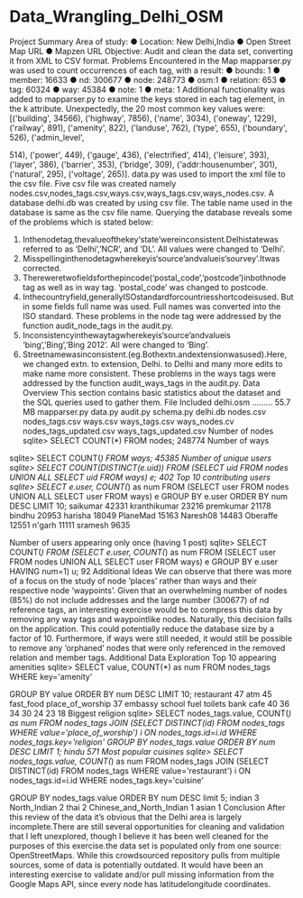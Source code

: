 # Data_Wrangling_Delhi_OSM
 Project Summary
Area of study:
● Location: New Delhi,India
● Open Street Map URL
● Mapzen URL
Objective: Audit and clean the data set, converting it from XML to CSV format.
Problems Encountered in the Map
mapparser.py was used to count occurrences of each tag, with a result:
● bounds: 1
● member: 16633
● nd: 300677
● node: 248773
● osm:1
● relation: 653
● tag: 60324
● way: 45384
● note: 1
● meta: 1
Additional functionality was added to mapparser.py to examine the keys stored in each tag element, in the k attribute. Unexpectedly, the 20 most common key values were:
[('building', 34566), ('highway', 7856), ('name', 3034), ('oneway', 1229), ('railway', 891), ('amenity', 822), ('landuse', 762), ('type', 655), ('boundary', 526), ('admin_level',
   
 514), ('power', 449), ('gauge', 436), ('electrified', 414), ('leisure', 393), ('layer', 386), ('barrier', 353), ('bridge', 309), ('addr:housenumber', 301), ('natural', 295), ('voltage', 265)].
data.py was used to import the xml file to the csv file. Five csv file was created namely nodes.csv,nodes_tags.csv,ways.csv,ways_tags.csv,ways_nodes.csv.
A database delhi.db was created by using csv file. The table name used in the database is same as the csv file name. Querying the database reveals some of the problems which is stated below:
1. Inthenodetag,thevalueofthekey‘state’wereinconsistent.Delhistatewas referred to as ‘Delhi’,’NCR’, and ’DL’. All values were changed to ‘Delhi’.
2. Misspellinginthenodetagwherekeyis‘source’andvalueis‘sourvey’.Itwas corrected.
3. Thereweretwofieldsforthepincode(‘postal_code’,’postcode’)inbothnode tag as well as in way tag. ‘postal_code’ was changed to postcode.
4. Inthecountryfield,generallyISOstandardforcountriesshortcodeisused. But in some fields full name was used. Full names was converted into the ISO standard.
These problems in the node tag were addressed by the function audit_node_tags in the audit.py.
5. Inconsistencyinthewaytagwherekeyis‘source’andvalueis ‘bing’,’Bing’,’Bing 2012’. All were changed to ‘Bing’.
6. Streetnamewasinconsistent.(eg.Bothextn.andextensionwasused).Here, we changed extn. to extension, Delhi. to Delhi and many more edits to make name more consistent.
These problems in the ways tags were addressed by the function audit_ways_tags in the audit.py.
 Data Overview
This section contains basic statistics about the dataset and the SQL queries used to gather them.
File Included
delhi.osm ......... 55.7 MB mapparser.py
data.py
audit.py
schema.py
delhi.db
nodes.csv nodes_tags.csv ways.csv
ways_tags.csv ways_nodes.cv nodes_tags_updated.csv ways_tags_updated.csv
Number of nodes
sqlite> SELECT COUNT(*) FROM nodes;
248774
Number of ways
                   
 sqlite> SELECT COUNT(*) FROM ways;
  45385
Number of unique users
sqlite> SELECT COUNT(DISTINCT(e.uid))
FROM (SELECT uid FROM nodes UNION ALL SELECT uid FROM ways) e;
402
Top 10 contributing users
sqlite> SELECT e.user, COUNT(*) as num
FROM (SELECT user FROM nodes UNION ALL SELECT user FROM ways) e GROUP BY e.user
ORDER BY num DESC
LIMIT 10;
saikumar 42331 kranthikumar 23216 premkumar 21178 bindhu 20953 harisha 18049 PlaneMad 15163 Naresh08 14483 Oberaffe 12551 n'garh 11111 sramesh 9635
                    
  Number of users appearing only once (having 1 post)
sqlite> SELECT COUNT(*) FROM
(SELECT e.user, COUNT(*) as num
FROM (SELECT user FROM nodes UNION ALL SELECT user FROM ways) e GROUP BY e.user
HAVING num=1) u;
92
Additional Ideas
We can observe that there was more of a focus on the study of node ‘places’ rather than ways and their respective node ‘waypoints’. Given that an overwhelming number of nodes (85%) do not include addresses and the large number (300677) of nd reference tags, an interesting exercise would be to compress this data by removing any way tags and waypoint­like nodes. Naturally, this decision falls on the application. This could potentially reduce the database size by a factor of 10. Furthermore, if ways were still needed, it would still be possible to remove any ‘orphaned’ nodes that were only referenced in the removed relation and member tags.
Additional Data Exploration
Top 10 appearing amenities
sqlite> SELECT value, COUNT(*) as num FROM nodes_tags
WHERE key='amenity'
               
 GROUP BY value ORDER BY num DESC LIMIT 10;
restaurant 47
atm 45
fast_food place_of_worship 37
embassy school
fuel toilets bank cafe
     40 36
   34 30
  24 23
18
   Biggest religion
sqlite> SELECT nodes_tags.value, COUNT(*) as num FROM nodes_tags
JOIN (SELECT DISTINCT(id) FROM nodes_tags WHERE value='place_of_worship') i
ON nodes_tags.id=i.id
WHERE nodes_tags.key='religion' GROUP BY nodes_tags.value ORDER BY num DESC
LIMIT 1;
hindu 571
Most popular cuisines
sqlite> SELECT nodes_tags.value, COUNT(*) as num FROM nodes_tags
JOIN (SELECT DISTINCT(id) FROM nodes_tags WHERE value='restaurant') i
ON nodes_tags.id=i.id
WHERE nodes_tags.key='cuisine'
              
 GROUP BY nodes_tags.value ORDER BY num DESC limit 5;
indian 3
North_Indian 2
thai 2 Chinese_and_North_Indian 1 asian 1
Conclusion
After this review of the data  it’s obvious that the Delhi area is largely incomplete.There are still several opportunities for cleaning and validation that I left unexplored, though I believe it has been well cleaned for the purposes of this exercise.the data set is populated only from one source: OpenStreetMaps. While this crowdsourced repository pulls from multiple sources, some of data is potentially outdated. It would have been an interesting exercise to validate and/or pull missing information from the Google Maps API, since every node has latitude­longitude coordinates.
        
